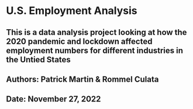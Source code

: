# U.S. Employment Analysis

## This is a data analysis project looking at how the 2020 pandemic and lockdown affected employment numbers for different industries in the Untied States

## Authors: Patrick Martin & Rommel Culata

## Date: November 27, 2022
